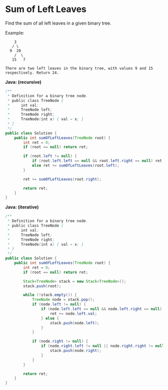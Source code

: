 # Sum of Left Leaves

Find the sum of all left leaves in a given binary tree.

Example:

        3
       / \
      9  20
        /  \
       15   7

    There are two left leaves in the binary tree, with values 9 and 15 respectively. Return 24.

**Java: (recursive)**
```java
/**
 * Definition for a binary tree node.
 * public class TreeNode {
 *     int val;
 *     TreeNode left;
 *     TreeNode right;
 *     TreeNode(int x) { val = x; }
 * }
 */
public class Solution {
    public int sumOfLeftLeaves(TreeNode root) {
        int ret = 0;
        if (root == null) return ret;

        if (root.left != null) {
            if (root.left.left == null && root.left.right == null) ret += root.left.val;
            else ret += sumOfLeftLeaves(root.left);
        }

        ret += sumOfLeftLeaves(root.right);

        return ret;
    }
}
```

**Java: (iterative)**
```java
/**
 * Definition for a binary tree node.
 * public class TreeNode {
 *     int val;
 *     TreeNode left;
 *     TreeNode right;
 *     TreeNode(int x) { val = x; }
 * }
 */
public class Solution {
    public int sumOfLeftLeaves(TreeNode root) {
        int ret = 0;
        if (root == null) return ret;

        Stack<TreeNode> stack = new Stack<TreeNode>();
        stack.push(root);

        while (!stack.empty()) {
            TreeNode node = stack.pop();
            if (node.left != null) {
                if (node.left.left == null && node.left.right == null) {
                    ret += node.left.val;
                } else {
                    stack.push(node.left);
                }
            }

            if (node.right != null) {
                if (node.right.left != null || node.right.right != null) {
                    stack.push(node.right);
                }
            }
        }

        return ret;
    }
}
```
